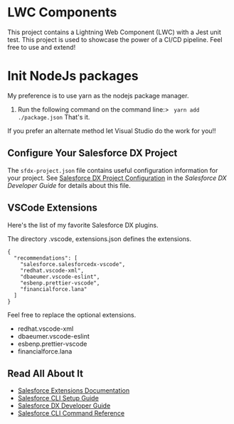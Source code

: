 # LWC Components

This project contains a Lightning Web Component (LWC) with a Jest unit test.  This project is used to showcase the power
of a CI/CD pipeline.  Feel free to use and extend!

# Init NodeJs packages
My preference is to use yarn as the nodejs package manager.
1. Run the following command on the command line:>
``` yarn add ./package.json```
That's it.  

If you prefer an alternate method let Visual Studio do the work for you!!

## Configure Your Salesforce DX Project

The `sfdx-project.json` file contains useful configuration information for your project. See [Salesforce DX Project Configuration](https://developer.salesforce.com/docs/atlas.en-us.sfdx_dev.meta/sfdx_dev/sfdx_dev_ws_config.htm) in the _Salesforce DX Developer Guide_ for details about this file.

## VSCode Extensions
Here's the list of my favorite Salesforce DX plugins.

The directory .vscode, extensions.json defines the extensions.

```
{
  "recommendations": [
    "salesforce.salesforcedx-vscode",
    "redhat.vscode-xml",
    "dbaeumer.vscode-eslint",
    "esbenp.prettier-vscode",
    "financialforce.lana"
  ]
}
```

Feel free to replace the optional extensions.
* redhat.vscode-xml
* dbaeumer.vscode-eslint
* esbenp.prettier-vscode
* financialforce.lana

## Read All About It

- [Salesforce Extensions Documentation](https://developer.salesforce.com/tools/vscode/)
- [Salesforce CLI Setup Guide](https://developer.salesforce.com/docs/atlas.en-us.sfdx_setup.meta/sfdx_setup/sfdx_setup_intro.htm)
- [Salesforce DX Developer Guide](https://developer.salesforce.com/docs/atlas.en-us.sfdx_dev.meta/sfdx_dev/sfdx_dev_intro.htm)
- [Salesforce CLI Command Reference](https://developer.salesforce.com/docs/atlas.en-us.sfdx_cli_reference.meta/sfdx_cli_reference/cli_reference.htm)